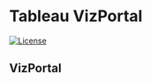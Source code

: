 # Tableau VizPortal  
[![License](https://img.shields.io/github/license/kmw8551/tableau_vizportal)](https://github.com/kmw8551/tableau_vizportal/blob/master/LICENSE)


## VizPortal 
